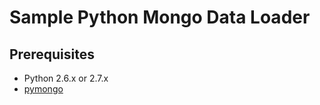 Sample Python Mongo Data Loader
===============================

## Prerequisites
- Python 2.6.x or 2.7.x
- [pymongo](http://api.mongodb.org/python/current/installation.html)
